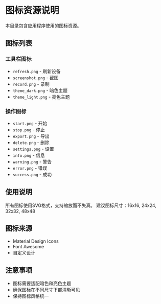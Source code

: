 # 图标资源说明

本目录包含应用程序使用的图标资源。

## 图标列表

### 工具栏图标
- `refresh.png` - 刷新设备
- `screenshot.png` - 截图
- `record.png` - 录制
- `theme_dark.png` - 暗色主题
- `theme_light.png` - 亮色主题

### 操作图标
- `start.png` - 开始
- `stop.png` - 停止
- `export.png` - 导出
- `delete.png` - 删除
- `settings.png` - 设置
- `info.png` - 信息
- `warning.png` - 警告
- `error.png` - 错误
- `success.png` - 成功

## 使用说明

所有图标使用SVG格式，支持缩放而不失真。
建议图标尺寸：16x16, 24x24, 32x32, 48x48

## 图标来源

- Material Design Icons
- Font Awesome
- 自定义设计

## 注意事项

- 图标需要适配暗色和亮色主题
- 确保图标在不同尺寸下都清晰可见
- 保持图标风格统一

